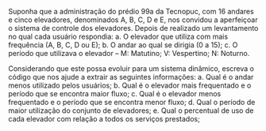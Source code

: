 Suponha que a administração do prédio 99a da Tecnopuc, com 16 andares e cinco elevadores, denominados A, B, C, D e E, nos convidou a aperfeiçoar o sistema de controle dos elevadores. Depois de realizado um levantamento no qual cada usuário respondia:
a. O elevador que utiliza com mais frequência (A, B, C, D ou E);
b. O andar ao qual se dirigia (0 a 15);
c. O período que utilizava o elevador – M: Matutino; V: Vespertino; N: Noturno.

Considerando que este possa evoluir para um sistema dinâmico, escreva o código que nos ajude a extrair as seguintes informações:
a. Qual é o andar menos utilizado pelos usuários;
b. Qual é o elevador mais frequentado e o período que se encontra maior fluxo;
c. Qual é o elevador menos frequentado e o período que se encontra menor fluxo;
d. Qual o período de maior utilização do conjunto de elevadores;
e. Qual o percentual de uso de cada elevador com relação a todos os serviços prestados;